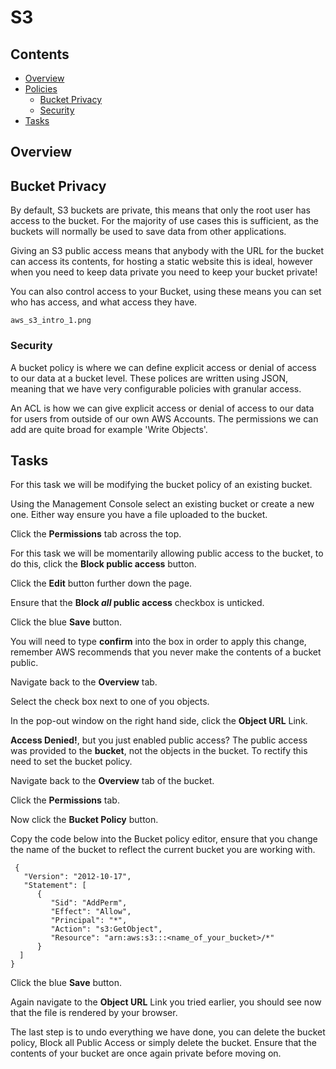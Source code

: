 # S3

<!--TOC_START-->
## Contents
- [Overview](#overview)
- [Policies](#policies)
	- [Bucket Privacy](#bucket-privacy)
	- [Security](#security)
- [Tasks](#tasks)

<!--TOC_END-->
## Overview



## Bucket Privacy
By default, S3 buckets are private, this means that only the root user has access to the bucket.  For the majority of use cases this is sufficient, as the buckets will normally be used to save data from other applications.

Giving an S3 public access means that anybody with the URL for the bucket can access its contents, for hosting a static website this is ideal, however when you need to keep data private you need to keep your bucket private!

You can also control access to your Bucket, using these means you can set who has access, and what access they have.

```
aws_s3_intro_1.png
```

### Security

A bucket policy is where we can define explicit access or denial of access to our data at a bucket level.  These polices are written using JSON, meaning that we have very configurable policies with granular access.

An ACL is how we can give explicit access or denial of access to our data for users from outside of our own AWS Accounts.  The permissions we can add are quite broad for example 'Write Objects'.

## Tasks

For this task we will be modifying the bucket policy of an existing bucket.

Using the Management Console select an existing bucket or create a new one.  Either way ensure you have a file uploaded to the bucket.

Click the **Permissions** tab across the top.

For this task we will be momentarily allowing public access to the bucket, to do this, click the **Block public access** button.

Click the **Edit** button further down the page.

Ensure that the **Block *all* public access** checkbox is unticked.

Click the blue **Save** button.

You will need to type **confirm** into the box in order to apply this change, remember AWS recommends that you never make the contents of a bucket public.

Navigate back to the **Overview** tab.

Select the check box next to one of you objects.

In the pop-out window on the right hand side, click the **Object URL** Link.

**Access Denied!**, but you just enabled public access? The public access was provided to the **bucket**, not the objects in the bucket.  To rectify this need to set the bucket policy.

Navigate back to the **Overview** tab of the bucket.

Click the **Permissions** tab.

Now click the **Bucket Policy** button.

Copy the code below into the Bucket policy editor, ensure that you change the name of the bucket to reflect the current bucket you are working with.


```
 {
   "Version": "2012-10-17",
   "Statement": [
      {
         "Sid": "AddPerm",
         "Effect": "Allow",
         "Principal": "*",
         "Action": "s3:GetObject",
         "Resource": "arn:aws:s3:::<name_of_your_bucket>/*"
      }
  ]
}
```
Click the blue **Save** button.

Again navigate to the **Object URL** Link you tried earlier, you should see now that the file is rendered by your browser.

The last step is to undo everything we have done, you can delete the bucket policy, Block all Public Access or simply delete the bucket.  Ensure that the contents of your bucket are once again private before moving on.
